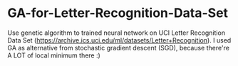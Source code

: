 # GA-for-Letter-Recognition-Data-Set
Use genetic algorithm to trained neural network on UCI Letter Recognition Data Set (https://archive.ics.uci.edu/ml/datasets/Letter+Recognition). I used GA as alternative from stochastic gradient descent (SGD), because there're A LOT of local minimum there :)
